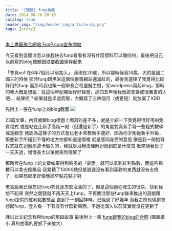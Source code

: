 ```yaml
---
title: '[回憶] funp與我'
date: 2014-08-26 20:10
catalog: true
header-img: "/img/header_img/article-bg.png"
tags: [story]
---
```

[本土書籤聚合網站 FunP.com宣布關站](http://www.techbang.com/posts/19711-ending-of-native-bookmark-aggregator-funpcom-announced-that-customs-station)

今天看到這個消息以後趕快去funp看看有沒有什麼資料可以備份的，最後把自己以前寫的blog標題跟摘要截圖保存起來

「會員xof 在6年7個月以前加入」
我現在20歲，所以那時候我14歲，大約是國二國三的時候
那時funp跟黑米這兩個書籤網站還滿紅的，最後我選擇了我覺得比較好用的funp
而那時我也跟一個學長合租虛擬主機，架wordpress寫起blog，那時的我大概是想說：從這個年紀開始好好經營，那四五年後我應該會變成很厲害的人吧....
結果呢？結果就是半途而廢，大概寫了三四個月（或更短）就放棄了XDD

先附上一張在funp上的blog截圖
![](https://www.dropbox.com/s/a43gwhjl4f8bff3/%E8%9E%A2%E5%B9%95%E5%BF%AB%E7%85%A7%202014-08-26%20%E4%B8%8B%E5%8D%888.09.26.jpg?dl=1)

23篇文章，內容就跟blog標題上面寫的差不多，就是介紹一下我覺得很好用的免費程式
或是站在比新手高階一點（但還是新手）的角度對真新手寫一些程式教學或是觀念
我認為這樣子的方式會比老手來教新手還好，因為你才剛從新手升級，那些新手所碰到不懂的地方你都知道是哪裡
就是感同身受的意思
像是我一開始寫程式就在迴圈那邊卡超久的，我就是沒辦法理解迴圈到底是什麼鬼
後來隨著日子一天天過，慢慢長大以後就突然理解了

那時候在funp上的文章如果得到夠多的「最愛」就可以拿到紅利點數，而這些點數可以拿去換獎品
我累積了13000點但是遲遲沒有看到喜歡的東西就沒有去換了，如果想起來好像應該早點花點才對

老實說我已經忘記funp究竟是怎麼沒落的了，但是這個過程發生的很快，快到我想不起來
突然之間我就不再天天上funp，不再關注那些funp後來推出的遊戲跟funp提供的紅利點數獎品
直到下一刻回神時，已經過了好幾年
而我之前也偶爾會想起funp，登入看一下有沒有什麼新東西，不過從滿久以前其實就沒在更新了

謹以此文紀念我與funp的那段故事
最後附上一張 [funp跟我的blog的合照](https://www.dropbox.com/s/od7mpbl2c2nfvui/xof_funp.png?dl=0)
(圖超級小 真的想看的要抓下來放大）